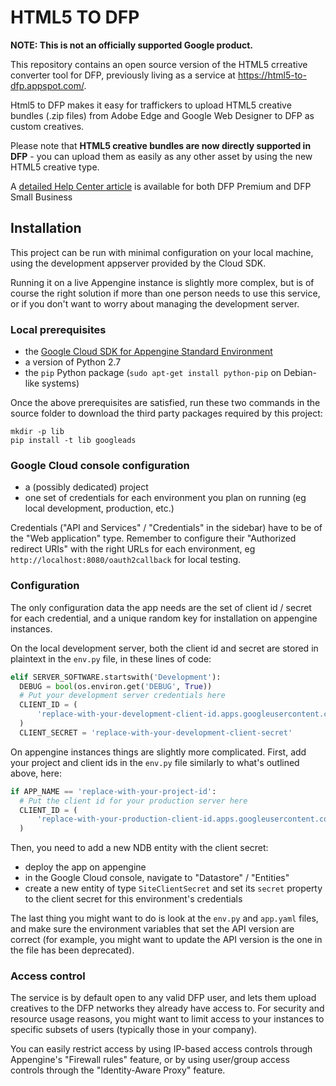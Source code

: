 # HTML5 TO DFP

**NOTE: This is not an officially supported Google product.**

This repository contains an open source version of the HTML5 crreative converter
tool for DFP, previously living as a service at https://html5-to-dfp.appspot.com/.

Html5 to DFP makes it easy for traffickers to upload HTML5 creative bundles (.zip files) from Adobe Edge and Google Web Designer to DFP as custom creatives.

Please note that **HTML5 creative bundles are now directly supported in DFP** - you can upload them as easily as any other asset by using the new HTML5 creative type.

A [detailed Help Center article](https://support.google.com/dfp_premium/answer/7046902) is available for both DFP Premium and DFP Small Business

## Installation

This project can be run with minimal configuration on your local machine,
using the development appserver provided by the Cloud SDK.

Running it on a live Appengine instance is slightly more complex, but
is of course the right solution if more than one person needs to use
this service, or if you don't want to worry about managing the
development server.

### Local prerequisites

* the [Google Cloud SDK for Appengine Standard Environment](https://cloud.google.com/appengine/docs/standard/python/download)
* a version of Python 2.7
* the `pip` Python package (`sudo apt-get install python-pip` on Debian-like systems)

Once the above prerequisites are satisfied, run these two commands in the source
folder to download the third party packages required by this project:

``` shell
mkdir -p lib
pip install -t lib googleads
```

### Google Cloud console configuration

* a (possibly dedicated) project
* one set of credentials for each environment you plan on running
  (eg local development, production, etc.)

Credentials ("API and Services" / "Credentials" in the sidebar) have to
be of the "Web application" type. Remember to configure their
"Authorized redirect URIs" with the right URLs for each
environment, eg `http://localhost:8080/oauth2callback` for local
testing.

### Configuration

The only configuration data the app needs are the set of client id / secret for
each credential, and a unique random key for installation on appengine instances.

On the local development server, both the client id and secret are stored in
plaintext in the `env.py` file, in these lines of code:

```python
elif SERVER_SOFTWARE.startswith('Development'):
  DEBUG = bool(os.environ.get('DEBUG', True))
  # Put your development server credentials here
  CLIENT_ID = (
      'replace-with-your-development-client-id.apps.googleusercontent.com'
  )
  CLIENT_SECRET = 'replace-with-your-development-client-secret'
```

On appengine instances things are slightly more complicated. First, add your
project and client ids in the `env.py` file similarly to what's outlined above,
here:

```python
if APP_NAME == 'replace-with-your-project-id':
  # Put the client id for your production server here
  CLIENT_ID = (
      'replace-with-your-production-client-id.apps.googleusercontent.com'
  )
```

Then, you need to add a new NDB entity with the client secret:

* deploy the app on appengine
* in the Google Cloud console, navigate to "Datastore" / "Entities"
* create a new entity of type `SiteClientSecret` and set its `secret` property
  to the client secret for this environment's credentials

The last thing you might want to do is look at the `env.py` and `app.yaml` files,
and make sure the environment variables that set the API version are correct (for
example, you might want to update the API version is the one in the file has
been deprecated).


### Access control

The service is by default open to any valid DFP user, and lets them
upload creatives to the DFP networks they already have access to. For
security and resource usage reasons, you might want to limit access to
your instances to specific subsets of users (typically those in your
company).

You can easily restrict access by using IP-based access
controls through Appengine's "Firewall rules" feature, or by using
user/group access controls through the "Identity-Aware Proxy" feature.
